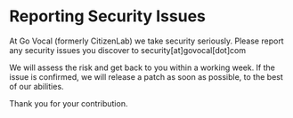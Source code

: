 # Reporting Security Issues

At Go Vocal (formerly CitizenLab) we take security seriously. Please report any security issues you discover to security[at]govocal[dot]com

We will assess the risk and get back to you within a working week. If the issue is confirmed, we will release a patch as soon as possible, to the best of our abilities.

Thank you for your contribution.
